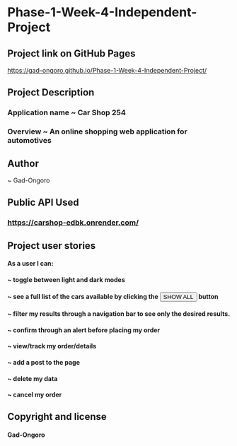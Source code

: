 # Phase-1-Week-4-Independent-Project

## Project link on GitHub Pages
https://gad-ongoro.github.io/Phase-1-Week-4-Independent-Project/

## Project Description
### Application name ~ Car Shop 254
### Overview ~ An online shopping web application for automotives

## Author
~ Gad-Ongoro

## Public API Used
### https://carshop-edbk.onrender.com/

## Project user stories 
#### As a user I can: 
#### ~ toggle between light and dark modes
#### ~ see a full list of the cars available by clicking the <button> SHOW ALL </button> button
#### ~ filter my results through a navigation bar to see only the desired results.
#### ~ confirm through an alert before placing my order
#### ~ view/track my order/details
#### ~ add a post to the page
#### ~ delete my data
#### ~ cancel my order

## Copyright and license
#### Gad-Ongoro